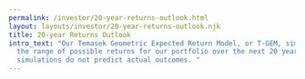 ```yaml
---
permalink: /investor/20-year-returns-outlook.html
layout: layouts/investor/20-year-returns-outlook.njk
title: 20-year Returns Outlook
intro_text: "Our Temasek Geometric Expected Return Model, or T-GEM, simulates
  the range of possible returns for our portfolio over the next 20 years. These
  simulations do not predict actual outcomes. "
---
```

